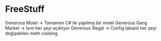 # FreeStuff

Generous Motel -> Tamamen C# ile yapılmış bir motel
Generous Gang Market -> İsmi her şeyi açıklıyor
Generous İllegal -> Config tabanlı her şeyi değişebilen meth cooking
